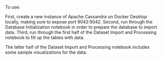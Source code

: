 To use:

First, create a new instance of Apache Cassandra on Docker Desktop locally, making sure to expose port 9042:9042.
Second, run through the Database Initialization notebook in order to prepare the database to import data.
Third, run through the first half of the Dataset Import and Processing notebook to fill up the tables with data.

The latter half of the Dataset Import and Processing notebook includes some sample visualizations for the data.

